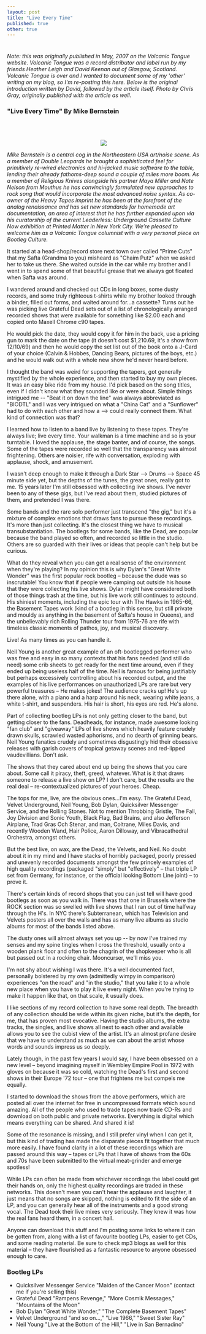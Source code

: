 ```yaml
---
layout: post
title: "Live Every Time"
published: true
other: true
---
```

# 
# 
*Note: this was originally published in May, 2007 on the Volcanic Tongue website. Volcanic Tongue was a record distributor and label run by my friends Heather Leigh and David Keenan out of Glasgow, Scotland. Volcanic Tongue is over and I wanted to document some of my 'other' writing on my blog, so I'm re-posting this here. Below is the original introduction written by David, followed by the article itself. Photo by Chris Gray, originally published with the article as well.*

### "Live Every Time" By Mike Bernstein

<br/><br/>
<center><img src="http://michaelrbernste.in/images/bernstein.jpg"></center>

*Mike Bernstein is a central cog in the Northeastern USA art/noise scene. As a member of Double Leopards he brought a sophisticated feel for primitively re-wired electronics and hi-jacked music software to the table, lending their already fathoms-deep sound a couple of miles more boom. As a member of Religious Knives alongside his partner Maya Miller and Nate Nelson from Mouthus he has convincingly formulated new approaches to rock song that would incorporate the most advanced noise syntax. As co-owner of the Heavy Tapes imprint he has been at the forefront of the analog renaissance and has set new standards for homemade art documentation, an area of interest that he has further expanded upon via his curatorship of the current Leaderless: Underground Cassette Culture Now exhibition at Printed Matter in New York City. We’re pleased to welcome him as a Volcanic Tongue columnist with a very personal piece on Bootleg Culture.*

It started at a head-shop/record store next town over called "Prime Cuts" that my Safta (Grandma to you) misheard as "Chaim Putz" when we asked her to take us there. She waited outside in the car while my brother and I went in to spend some of that beautiful grease that we always got floated when Safta was around.

I wandered around and checked out CDs in long boxes, some dusty records, and some truly righteous t-shirts while my brother looked through a binder, filled out forms, and waited around for...a cassette? Turns out he was picking live Grateful Dead sets out of a list of chronologically arranged recorded shows that were available for something like $2.00 each and copied onto Maxell Chrome c90 tapes.

He would pick the date, they would copy it for him in the back, use a pricing gun to mark the date on the tape (it doesn't cost $1,210.69, it's a show from 12/10/69) and then he would copy the set list out of the book onto a J-Card of your choice (Calvin & Hobbes, Dancing Bears, pictures of the boys, etc.) and he would walk out with a whole new show he'd never heard before.

I thought the band was weird for supporting the tapers, got generally mystified by the whole experience, and then started to buy my own pieces. It was an easy bike ride from my house. I'd pick based on the song titles, even if I didn't know what they sounded like or were about. Simple things intrigued me -- "Beat it on down the line" was always abbreviated as "BIODTL" and I was very intrigued on what a "China Cat" and a "Sunflower" had to do with each other and how a --> could really connect them. What kind of connection was that?

I learned how to listen to a band live by listening to these tapes. They're always live; live every time. Your walkman is a time machine and so is your turntable. I loved the applause, the stage banter, and of course, the songs. Some of the tapes were recorded so well that the transparency was almost frightening. Others are noisier, rife with conversation, exploding with applause, shock, and amusement.

I wasn't deep enough to make it through a Dark Star --> Drums --> Space 45 minute side yet, but the depths of the tunes, the great ones, really got to me. 15 years later I'm still obsessed with collecting live shows. I've never been to any of these gigs, but I've read about them, studied pictures of them, and pretended I was there.

Some bands and the rare solo performer just transcend "the gig," but it's a mixture of complex emotions that draws fans to pursue these recordings. It's more than just collecting. It's the closest thing we have to musical transubstantiation. The bootlegs for some bands, like the Dead, are popular because the band played so often, and recorded so little in the studio. Others are so guarded with their lives or ideas that people can't help but be curious.

What do they reveal when you can get a real sense of the environment when they're playing? In my opinion this is why Dylan's "Great White Wonder" was the first popular rock bootleg – because the dude was so inscrutable! You know that if people were camping out outside his house that they were collecting his live shows. Dylan might have considered both of those things trash at the time, but his live work still continues to astound. His shiniest moments, including the epic tour with The Hawks in 1965-66, the Basement Tapes work (kind of a bootleg in this sense, but still private and mouldy as anything in the basement of Safta's house in Queens), and the unbelievably rich Rolling Thunder tour from 1975-76 are rife with timeless classic moments of pathos, joy, and musical discovery.

Live! As many times as you can handle it.

Neil Young is another great example of an oft-bootlegged performer who was free and easy in so many contexts that his fans needed (and still do need) some crib sheets to get ready for the next time around, even if they ended up being useless half of the time. Neil is famous for being justifiably but perhaps excessively controlling about his recorded output, and the examples of his live performances on unauthorized LPs are rare but very powerful treasures – He makes jokes! The audience cracks up! He's up there alone, with a piano and a harp around his neck, wearing white jeans, a white t-shirt, and suspenders. His hair is short, his eyes are red. He's alone.

Part of collecting bootleg LPs is not only getting closer to the band, but getting closer to the fans. Deadheads, for instance, made awesome looking "fan club" and "giveaway" LPs of live shows which heavily feature crudely drawn skulls, scrawled wasted aphorisms, and no dearth of grinning bears. Neil Young fanatics crudely and sometimes disgustingly hid their obsessive releases with garish covers of tropical getaway scenes and red-lipped vaudevillians. Don't ask.

The shows that they cared about end up being the shows that you care about. Some call it piracy, theft, greed, whatever. What is it that draws someone to release a live show on LP? I don't care, but the results are the real deal – re-contextualized pictures of your heroes. Cheap.

The tops for me, live, are the obvious ones...I'm easy. The Grateful Dead, Velvet Underground, Neil Young, Bob Dylan, Quicksilver Messenger Service, and the Rolling Stones. Not to mention Throbbing Gristle, The Fall, Joy Division and Sonic Youth, Black Flag, Bad Brains, and also Jefferson Airplane, Trad Gras Och Stenar, and man, Coltrane, Miles Davis, and recently Wooden Wand, Hair Police, Aaron Dilloway, and Vibracathedral Orchestra, amongst others.

But the best live, on wax, are the Dead, the Velvets, and Neil. No doubt about it in my mind and I have stacks of horribly packaged, poorly pressed and unevenly recorded documents amongst the few princely examples of high quality recordings (packaged "simply" but "effectively" – that triple LP set from Germany, for instance, or the official looking Bottom Line joint) – to prove it.

There's certain kinds of record shops that you can just tell will have good bootlegs as soon as you walk in. There was that one in Brussels where the ROCK section was so swelled with live shows that I ran out of time halfway through the H's. In NYC there's Subterranean, which has Television and Velvets posters all over the walls and has as many live albums as studio albums for most of the bands listed above.

The dusty ones will almost always set you up -- by now I've trained my senses and my spine tingles when I cross the threshold, usually onto a wooden plank floor and often to the chagrin of the shopkeeper who is all but passed out in a rocking chair. Mooncurser, we'll miss you.

I'm not shy about wishing I was there. It's a well documented fact, personally bolstered by my own (admittedly wimpy in comparison) experiences "on the road" and "in the studio," that you take it to a whole new place when you have to play it live every night. When you're trying to make it happen like that, on that scale, it usually does.

I like sections of my record collection to have some real depth. The breadth of any collection should be wide within its given niche, but it's the depth, for me, that has proven most evocative. Having the studio albums, the extra tracks, the singles, and live shows all next to each other and available allows you to see the cubist view of the artist. It's an almost profane desire that we have to understand as much as we can about the artist whose words and sounds impress us so deeply.

Lately though, in the past few years I would say, I have been obsessed on a new level – beyond imagining myself in Wembley Empire Pool in 1972 with gloves on because it was so cold, watching the Dead's first and second shows in their Europe '72 tour – one that frightens me but compels me equally.

I started to download the shows from the above performers, which are posted all over the internet for free in uncompressed formats which sound amazing. All of the people who used to trade tapes now trade CD-Rs and download on both public and private networks. Everything is digital which means everything can be shared. And shared it is!

Some of the resonance is missing, and I still prefer vinyl when I can get it, but this kind of trading has made the disparate pieces fit together that much more easily. I have found clarity in a lot of these recordings which are passed around this way – tapes or LPs that I have of shows from the 60s and 70s have been submitted to the virtual meat-grinder and emerge spotless!

While LPs can often be made from whichever recordings the label could get their hands on, only the highest quality recordings are traded in these networks. This doesn't mean you can't hear the applause and laughter, it just means that no songs are skipped, nothing is edited to fit the side of an LP, and you can generally hear all of the instruments and a good strong vocal. The Dead took their live mixes very seriously. They knew it was how the real fans heard them, in a concert hall.

Anyone can download this stuff and I'm posting some links to where it can be gotten from, along with a list of favourite bootleg LPs, easier to get CDs, and some reading material. Be sure to check mp3 blogs as well for this material – they have flourished as a fantastic resource to anyone obsessed enough to care.

### Bootleg LPs

* Quicksilver Messenger Service "Maiden of the Cancer Moon" (contact me if you're selling this)
* Grateful Dead "Rampens Revenge," "More Cosmik Messages," "Mountains of the Moon"
* Bob Dylan "Great White Wonder," "The Complete Basement Tapes"
* Velvet Underground "and so on...," "Live 1966," "Sweet Sister Ray"
* Neil Young "Live at the Bottom of the Hill," "Live in San Bernadino"
